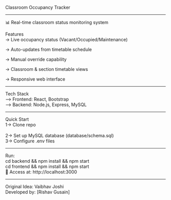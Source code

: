 Classroom Occupancy Tracker<br><hr>
📊 Real-time classroom status monitoring system<br>

Features<br>
-> Live occupancy status (Vacant/Occupied/Maintenance)<br>

-> Auto-updates from timetable schedule<br>

-> Manual override capability<br>

-> Classroom & section timetable views<br>

-> Responsive web interface<br>
<hr>
Tech Stack<br>
--> Frontend: React, Bootstrap<br>
--> Backend: Node.js, Express, MySQL<br>
<hr>
Quick Start<br>
1-> Clone repo<br>
<br>
2-> Set up MySQL database (database/schema.sql)
<br>
3-> Configure .env files
<br> <hr>
Run:<br>
cd backend && npm install && npm start<br>
cd frontend && npm install && npm start<br>
📌 Access at: http://localhost:3000<br>
<hr>
Original Idea: Vaibhav Joshi<br>
Developed by: [Rishav Gusain]<br>
